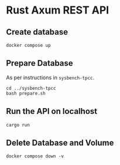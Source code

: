 # Rust Axum REST API

## Create database

```shell
docker compose up
```

## Prepare Database
As per instructions in `sysbench-tpcc`.

```shell
cd ../sysbench-tpcc
bash prepare.sh
```

## Run the API on localhost

```shell
cargo run
```

## Delete Database and Volume

```shell
docker compose down -v
```
